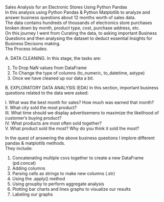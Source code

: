Sales Analysis for an Electronic Stores Using Python Pandas<Br>
In this analysis using Python Pandas & Python Matplotlib to analyze and answer business questions about 12 months worth of sales data.<br>
The data contains hundreds of thousands of electronics store purchases broken down by month, product type, cost, purchase address, etc.<br>
On this journey I went from Curating the data, to asking important Business Questions and then analysing the dataset to deduct essential Insights for Business Decisons making.<br>
The Process inludes:<br>
 
A.  DATA CLEANING.
In this stage, the tasks are:
1.  To Drop NaN values from DataFrame
2.  To Change the type of columns (to_numeric, to_datetime, astype)
4.  Once we have cleaned up our data a bit.<br>
 
B.  EXPLORATORY DATA ANALYSIS (EDA) 
In this section, important business questions related to the data were asked:

I.  What was the best month for sales? How much was earned that month?<br>
II. What city sold the most product?<br>
III.  What time should we display advertisemens to maximize the likelihood of customer’s buying product?<br>
IV. What products are most often sold together?<br>
V.  What product sold the most? Why do you think it sold the most?<br>

In the quest of answering the above business questions I implore different pandas & matplotlib methods.<br>
They include:<br>
1.  Concatenating multiple csvs together to create a new DataFrame (pd.concat)<br>
2.  Adding columns<br>
3.  Parsing cells as strings to make new columns (.str)<br>
4.  Using the .apply() method<br>
5.  Using groupby to perform aggregate analysis<br>
6.  Plotting bar charts and lines graphs to visualize our results<br>
7.  Labeling our graphs<br>
